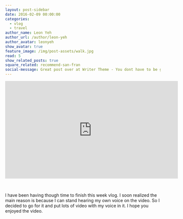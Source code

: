 ```yaml
---
layout: post-sidebar
date: 2016-02-09 00:00:00
categories:
  - vlog
  - travel
author_name: Leon Yeh
author_url: /author/leon-yeh
author_avatar: leonyeh
show_avatar: true
feature_image: /img/post-assets/walk.jpg
read: 5
show_related_posts: true
square_related: recommend-san-fran
social-message: Great post over at Writer Theme - You dont have to be great to get started
---
```



<iframe width="560" height="315" src="https://www.youtube.com/embed/hGzOyVGGKSg" frameborder="0" allowfullscreen=""></iframe>

&nbsp;

I have been having though time to finish this week vlog. I soon realized the main reason is because I can stand hearing my own voice on the video. So I decided to go for it and put lots of video with my voice in it. I hope you enjoyed the video.